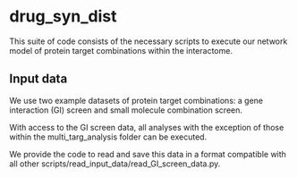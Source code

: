 # drug_syn_dist

This suite of code consists of the necessary scripts to execute our network model of protein target combinations within the interactome.

## Input data

We use two example datasets of protein target combinations: a gene interaction (GI) screen and small molecule combination screen. 

With access to the GI screen data, all analyses with the exception of those within the multi_targ_analysis folder can be executed. 

We provide the code to read and save this data in a format compatible with all other scripts/read_input_data/read_GI_screen_data.py.
